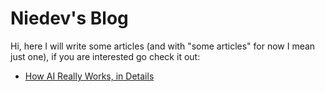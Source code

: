# Niedev's Blog

Hi, here I will write some articles (and with "some articles" for now I mean just one), if you are interested go check it out:

- [How AI Really Works, in Details](https://github.com/niedev/Blog/blob/main/Articles/How_neural_networks_work.md)
